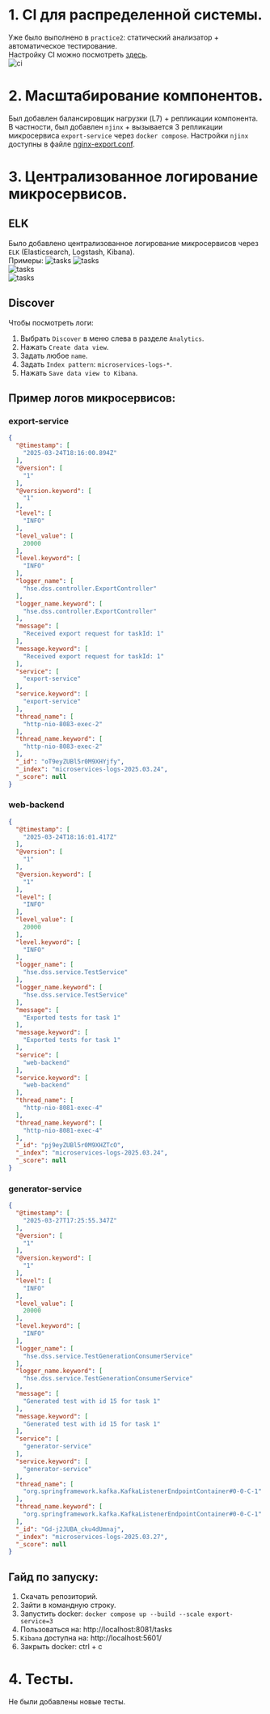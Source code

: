 # 1. CI для распределенной системы.
Уже было выполнено в `practice2`: статический анализатор + автоматическое тестирование.  
Настройку CI можно посмотреть [здесь](.github/workflows/ci.yml).  
![ci](/draft3/assets/ci.png)

# 2. Масштабирование компонентов.
Был добавлен балансировщик нагрузки (L7) + репликации компонента. В частности, был добавлен `njinx` + вызывается 3 
репликации микросервиса `export-service` через `docker compose`. Настройки `njinx` доступны в файле 
[nginx-export.conf](nginx-export.conf).

# 3. Централизованное логирование микросервисов.
## ELK
Было добавлено централизованное логирование микросервисов через `ELK` (Elasticsearch, Logstash, Kibana).  
Примеры:
![tasks](/draft3/assets/elkmain.png)
![tasks](/draft3/assets/elkdataview.png)  
![tasks](/draft3/assets/elklogs.png)  
![tasks](/draft3/assets/elksamle.png)  

## Discover
Чтобы посмотреть логи:
1. Выбрать `Discover` в меню слева в разделе `Analytics`.
2. Нажать `Create data view`.
3. Задать любое `name`.
4. Задать `Index pattern`: `microservices-logs-*`.
5. Нажать `Save data view to Kibana`.

## Пример логов микросервисов: 
### export-service
```json
{
  "@timestamp": [
    "2025-03-24T18:16:00.894Z"
  ],
  "@version": [
    "1"
  ],
  "@version.keyword": [
    "1"
  ],
  "level": [
    "INFO"
  ],
  "level_value": [
    20000
  ],
  "level.keyword": [
    "INFO"
  ],
  "logger_name": [
    "hse.dss.controller.ExportController"
  ],
  "logger_name.keyword": [
    "hse.dss.controller.ExportController"
  ],
  "message": [
    "Received export request for taskId: 1"
  ],
  "message.keyword": [
    "Received export request for taskId: 1"
  ],
  "service": [
    "export-service"
  ],
  "service.keyword": [
    "export-service"
  ],
  "thread_name": [
    "http-nio-8083-exec-2"
  ],
  "thread_name.keyword": [
    "http-nio-8083-exec-2"
  ],
  "_id": "oT9eyZUBl5r0M9XHYjfy",
  "_index": "microservices-logs-2025.03.24",
  "_score": null
}
```
### web-backend
```json
{
  "@timestamp": [
    "2025-03-24T18:16:01.417Z"
  ],
  "@version": [
    "1"
  ],
  "@version.keyword": [
    "1"
  ],
  "level": [
    "INFO"
  ],
  "level_value": [
    20000
  ],
  "level.keyword": [
    "INFO"
  ],
  "logger_name": [
    "hse.dss.service.TestService"
  ],
  "logger_name.keyword": [
    "hse.dss.service.TestService"
  ],
  "message": [
    "Exported tests for task 1"
  ],
  "message.keyword": [
    "Exported tests for task 1"
  ],
  "service": [
    "web-backend"
  ],
  "service.keyword": [
    "web-backend"
  ],
  "thread_name": [
    "http-nio-8081-exec-4"
  ],
  "thread_name.keyword": [
    "http-nio-8081-exec-4"
  ],
  "_id": "pj9eyZUBl5r0M9XHZTcO",
  "_index": "microservices-logs-2025.03.24",
  "_score": null
}
```
### generator-service
```json
{
  "@timestamp": [
    "2025-03-27T17:25:55.347Z"
  ],
  "@version": [
    "1"
  ],
  "@version.keyword": [
    "1"
  ],
  "level": [
    "INFO"
  ],
  "level_value": [
    20000
  ],
  "level.keyword": [
    "INFO"
  ],
  "logger_name": [
    "hse.dss.service.TestGenerationConsumerService"
  ],
  "logger_name.keyword": [
    "hse.dss.service.TestGenerationConsumerService"
  ],
  "message": [
    "Generated test with id 15 for task 1"
  ],
  "message.keyword": [
    "Generated test with id 15 for task 1"
  ],
  "service": [
    "generator-service"
  ],
  "service.keyword": [
    "generator-service"
  ],
  "thread_name": [
    "org.springframework.kafka.KafkaListenerEndpointContainer#0-0-C-1"
  ],
  "thread_name.keyword": [
    "org.springframework.kafka.KafkaListenerEndpointContainer#0-0-C-1"
  ],
  "_id": "Gd-j2JUBA_cku4dUmnaj",
  "_index": "microservices-logs-2025.03.27",
  "_score": null
}
```

## Гайд по запуску:
1. Скачать репозиторий.
2. Зайти в командную строку.
3. Запустить docker:  `docker compose up --build --scale export-service=3`
4. Пользоваться на: http://localhost:8081/tasks
5. `Kibana` доступна на: http://localhost:5601/
6. Закрыть docker: ctrl + c

# 4. Тесты.
Не были добавлены новые тесты.